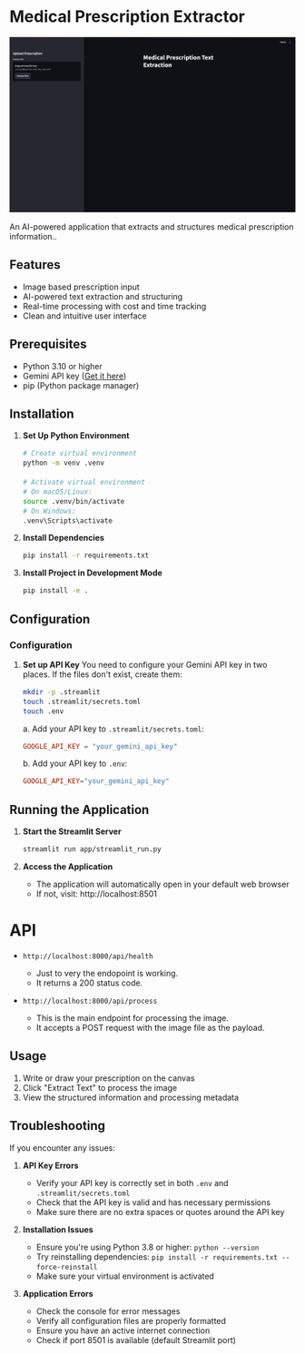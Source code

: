 # Medical Prescription Extractor



<img src="assets/Medical-Page.png" alt="Application Page" title="Website Page">



An AI-powered application that extracts and structures medical prescription information..

## Features

- Image based prescription input
- AI-powered text extraction and structuring
- Real-time processing with cost and time tracking
- Clean and intuitive user interface

## Prerequisites

- Python 3.10 or higher
- Gemini API key ([Get it here](https://makersuite.google.com/app/apikey))
- pip (Python package manager)

## Installation

1. **Set Up Python Environment**

   ```bash
   # Create virtual environment
   python -m venv .venv

   # Activate virtual environment
   # On macOS/Linux:
   source .venv/bin/activate
   # On Windows:
   .venv\Scripts\activate
   ```
2. **Install Dependencies**

   ```bash
   pip install -r requirements.txt
   ```
3. **Install Project in Development Mode**

   ```bash
   pip install -e .
   ```

## Configuration

### Configuration

1. **Set up API Key**
   You need to configure your Gemini API key in two places. If the files don't exist, create them:

   ```bash
   mkdir -p .streamlit
   touch .streamlit/secrets.toml
   touch .env
   ```

   a. Add your API key to `.streamlit/secrets.toml`:

   ```toml
   GOOGLE_API_KEY = "your_gemini_api_key"
   ```

   b. Add your API key to `.env`:

   ```toml
   GOOGLE_API_KEY="your_gemini_api_key"
   ```

## Running the Application

1. **Start the Streamlit Server**

   ```bash
   streamlit run app/streamlit_run.py
   ```
2. **Access the Application**

   - The application will automatically open in your default web browser
   - If not, visit: http://localhost:8501

# API

* `http://localhost:8000/api/health`

  * Just to very the endopoint is working.
  * It returns a 200 status code.
* `http://localhost:8000/api/process`

  * This is the main endpoint for processing the image.
  * It accepts a POST request with the image file as the payload.

## Usage

1. Write or draw your prescription on the canvas
2. Click "Extract Text" to process the image
3. View the structured information and processing metadata

## Troubleshooting

If you encounter any issues:

1. **API Key Errors**

   - Verify your API key is correctly set in both `.env` and `.streamlit/secrets.toml`
   - Check that the API key is valid and has necessary permissions
   - Make sure there are no extra spaces or quotes around the API key
2. **Installation Issues**

   - Ensure you're using Python 3.8 or higher: `python --version`
   - Try reinstalling dependencies: `pip install -r requirements.txt --force-reinstall`
   - Make sure your virtual environment is activated
3. **Application Errors**

   - Check the console for error messages
   - Verify all configuration files are properly formatted
   - Ensure you have an active internet connection
   - Check if port 8501 is available (default Streamlit port)
